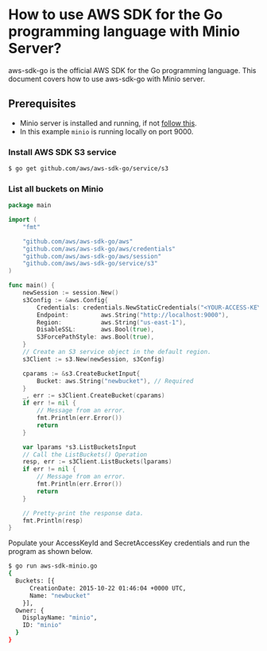 # How to use AWS SDK for the Go programming language with Minio Server?

aws-sdk-go is the official AWS SDK for the Go programming language. This document covers
how to use aws-sdk-go with Minio server.

## Prerequisites

* Minio server is installed and running, if not [follow this](https://github.com/minio/minio/blob/master/README.md).
* In this example ``minio`` is running locally on port 9000.

### Install AWS SDK S3 service

```sh
$ go get github.com/aws/aws-sdk-go/service/s3
```

### List all buckets on Minio

```go
package main

import (
	"fmt"

	"github.com/aws/aws-sdk-go/aws"
	"github.com/aws/aws-sdk-go/aws/credentials"
	"github.com/aws/aws-sdk-go/aws/session"
	"github.com/aws/aws-sdk-go/service/s3"
)

func main() {
	newSession := session.New()
	s3Config := &aws.Config{
		Credentials: credentials.NewStaticCredentials("<YOUR-ACCESS-KEY-ID>", "<YOUR-SECRET-ACCESS-KEY", ""),
		Endpoint:         aws.String("http://localhost:9000"),
		Region:           aws.String("us-east-1"),
		DisableSSL:       aws.Bool(true),
		S3ForcePathStyle: aws.Bool(true),
	}
	// Create an S3 service object in the default region.
	s3Client := s3.New(newSession, s3Config)

	cparams := &s3.CreateBucketInput{
		Bucket: aws.String("newbucket"), // Required
	}
	_, err := s3Client.CreateBucket(cparams)
	if err != nil {
		// Message from an error.
		fmt.Println(err.Error())
		return
	}

	var lparams *s3.ListBucketsInput
	// Call the ListBuckets() Operation
	resp, err := s3Client.ListBuckets(lparams)
	if err != nil {
		// Message from an error.
		fmt.Println(err.Error())
		return
	}

	// Pretty-print the response data.
	fmt.Println(resp)
}
```

Populate your AccessKeyId and SecretAccessKey credentials and run the program as shown below.

```sh
$ go run aws-sdk-minio.go
{
  Buckets: [{
      CreationDate: 2015-10-22 01:46:04 +0000 UTC,
      Name: "newbucket"
    }],
  Owner: {
    DisplayName: "minio",
    ID: "minio"
  }
}
```
